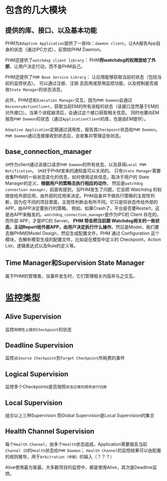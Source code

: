 # 包含的几大模块
## 提供的库、接口、以及基本功能
PHM为`Adaptive Application`提供了一些lib：`daemon client`。让AA报告App自身的状态（通过IPC方式），反馈给PHM Daemon。

PHM还提供了`watchdog client library`：
PHM**将watchdog的权限放给了外部**，让用户决定行动，而不是PHM自己。

PHM还提供了`PHM Base Service Library`：
让应用能够获取当前的状态（包括当前的监控状态）。
可以通过注册、注销 去启用或禁用监控功能，以及控制是否接收`State Manager`的状态消息。

此外，PHM还和`Execution Manager`交互，因为`PHM Daemon`会通过`RecoveryActionClient`，获取当前EM的所有进程的状态（该接口显然基于EM的对外接口）。当某个进程崩溃后，会通过这个接口获取相关信息。
同时也要向EM报告`PHM Daemon`的状态（通过`ApplicationClient`的库，也是由EM提供）。

`Adaptive Application`定期通过调用库，报告其`Checkpoint`状态给`PHM Daemon`。`PHM Daemon`通过连接接收到状态后，会收集并管理这些状态。

## base_connection_manager
`SM`作为client通过该接口请求`PHM Daemon`的所有状态，以及获得`Local PHM Notification`。
`SM`对于PHM发来的通知是可以关闭的。
只有`State Manager`需要收集PHM的一些状态变化的信息，如何使用这些信息，取决于用户的 State Manager的定义，**根据用户的策略去执行相应的动作**。
然后是`watchdog connection manager`，前面有提到，当PHM发生了问题，它会把 Watchdog 的权限放给外部应用，由外部的应用来决定。PHM自身并不做执行策略的主观性判断，因为在不同的项目里面，主观性判断会有所不同。它只是将状态传给外部的APP，由APP决定要执行的策略。
例如，如果Crash了，平台是否要Restart，这是由APP来触发的。`watchdog_connection_manager`是作为IPC的 Client 存在的。而外部 APP，才是IPC的 Server。
**PHM 将会把当前跟 Watchdog相关的一些状态，主动Report给外部APP，由用户决定执行什么操作**。然后是Model，我们要去做PHM的Model Design，然后生成配置文件。PHM 通过 Configuration 这个模块，去解析模型生成的配置文件，比如说在模型中定义的 Checkpoint，Action List，逻辑表达式以及Rule的定义等。

## Time Manager和Supervision State Manager
属于PHM的管理类，当事件发生时，它们管理相关内容并与之交互。

# 监控类型
## Alive Supervision
监控`周期性上报的Checkpoint`的状态

## Deadline Supervision
监控从`Source Checkpoint`到`Target Checkpoint`所耗费的事件

## Logical Supervision
监控多个Checkpoints是否按照`状态迁移的顺序进行切换`

## Local Supervision
组合以上三种Supervision
而Global Supervision是Local Supervision的集合

## Health Channel Supervision
每个`Health Channel`，由多个`Health`状态组成，Application需要报告当前`Channel ID`的`Health`状态给`PHM Daemon`；
`Health Channel`的监控结果可以由配置的规则推导，用于`Arbitration（仲裁）`的输入（？？？）

Alive使用最为普遍，大多数项目的监控中，都是使用Alive，其次是Deadline监控。




